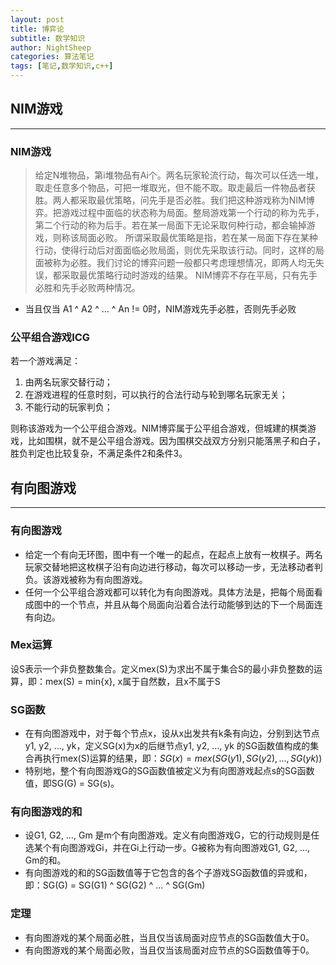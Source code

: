 ```yaml
---
layout: post
title: 博弈论
subtitle: 数学知识
author: NightSheep
categories: 算法笔记
tags: [笔记,数学知识,c++]
---
```


## NIM游戏

---

### NIM游戏

>给定N堆物品，第i堆物品有Ai个。两名玩家轮流行动，每次可以任选一堆，取走任意多个物品，可把一堆取光，但不能不取。取走最后一件物品者获胜。两人都采取最优策略，问先手是否必胜。我们把这种游戏称为NIM博弈。把游戏过程中面临的状态称为局面。整局游戏第一个行动的称为先手，第二个行动的称为后手。若在某一局面下无论采取何种行动，都会输掉游戏，则称该局面必败。
>所谓采取最优策略是指，若在某一局面下存在某种行动，使得行动后对面面临必败局面，则优先采取该行动。同时，这样的局面被称为必胜。我们讨论的博弈问题一般都只考虑理想情况，即两人均无失误，都采取最优策略行动时游戏的结果。
>NIM博弈不存在平局，只有先手必胜和先手必败两种情况。

- 当且仅当 A1 ^ A2 ^ … ^ An != 0时，NIM游戏先手必胜，否则先手必败

### 公平组合游戏ICG

若一个游戏满足：

1. 由两名玩家交替行动；
2. 在游戏进程的任意时刻，可以执行的合法行动与轮到哪名玩家无关；
3. 不能行动的玩家判负；

则称该游戏为一个公平组合游戏。NIM博弈属于公平组合游戏，但城建的棋类游戏，比如围棋，就不是公平组合游戏。因为围棋交战双方分别只能落黑子和白子，胜负判定也比较复杂，不满足条件2和条件3。

## 有向图游戏

---

### 有向图游戏

- 给定一个有向无环图，图中有一个唯一的起点，在起点上放有一枚棋子。两名玩家交替地把这枚棋子沿有向边进行移动，每次可以移动一步，无法移动者判负。该游戏被称为有向图游戏。
- 任何一个公平组合游戏都可以转化为有向图游戏。具体方法是，把每个局面看成图中的一个节点，并且从每个局面向沿着合法行动能够到达的下一个局面连有向边。

### Mex运算

设S表示一个非负整数集合。定义mex(S)为求出不属于集合S的最小非负整数的运算，即：mex(S) = min{x}, x属于自然数，且x不属于S

### SG函数

- 在有向图游戏中，对于每个节点x，设从x出发共有k条有向边，分别到达节点y1, y2, …, yk，定义SG(x)为x的后继节点y1, y2, …, yk 的SG函数值构成的集合再执行mex(S)运算的结果，即：$SG(x) = mex({SG(y1), SG(y2), …, SG(yk)})$
- 特别地，整个有向图游戏G的SG函数值被定义为有向图游戏起点s的SG函数值，即SG(G) = SG(s)。

### 有向图游戏的和

- 设G1, G2, …, Gm 是m个有向图游戏。定义有向图游戏G，它的行动规则是任选某个有向图游戏Gi，并在Gi上行动一步。G被称为有向图游戏G1, G2, …, Gm的和。
- 有向图游戏的和的SG函数值等于它包含的各个子游戏SG函数值的异或和，即：SG(G) = SG(G1) ^ SG(G2) ^ … ^ SG(Gm)

### 定理

- 有向图游戏的某个局面必胜，当且仅当该局面对应节点的SG函数值大于0。
- 有向图游戏的某个局面必败，当且仅当该局面对应节点的SG函数值等于0。